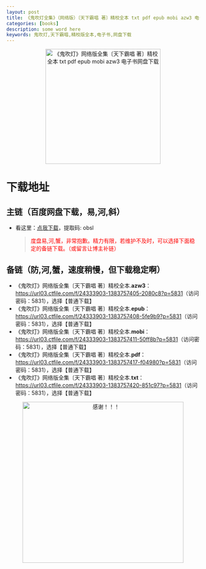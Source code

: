 ```yaml
---
layout: post
title: 《鬼吹灯全集》（网络版）〔天下霸唱 著〕精校全本 txt pdf epub mobi azw3 电子书网盘下载
categories: [books]
description: some word here
keywords: 鬼吹灯,天下霸唱,精校版全本,电子书,网盘下载
---
```


<div align="center"><img src="https://qweree.cn/wp-content/uploads/2024/08/gui-chui-deng-quan-ji-tuya.jpg" alt="《鬼吹灯》网络版全集〔天下霸唱 著〕精校全本 txt pdf epub mobi azw3 电子书网盘下载" width="300px" height="auto"></div>

# 下载地址

## 主链（百度网盘下载，易,河,斜）

- 看这里：[点我下载](https://pan.baidu.com/s/1iMXUbSbtZQZjDcqDmnWUyw?pwd=obsl)，提取码: obsl

  > <p style="color:red" >度盘易,河,蟹，非常抱歉。精力有限，若维护不及时，可以选择下面稳定的备链下载。（或留言让博主补链）</p>

## 备链（防,河,蟹，速度稍慢，但下载稳定啊）

- 《鬼吹灯》网络版全集〔天下霸唱 著〕精校全本.**azw3**：<https://url03.ctfile.com/f/24333903-1383757405-2080c8?p=5831>（访问密码：5831），选择【普通下载】
- 《鬼吹灯》网络版全集〔天下霸唱 著〕精校全本.**epub**：<https://url03.ctfile.com/f/24333903-1383757408-5fe9b9?p=5831>（访问密码：5831），选择【普通下载】
- 《鬼吹灯》网络版全集〔天下霸唱 著〕精校全本.**mobi**：<https://url03.ctfile.com/f/24333903-1383757411-50ff8b?p=5831>（访问密码：5831），选择【普通下载】
- 《鬼吹灯》网络版全集〔天下霸唱 著〕精校全本.**pdf**：<https://url03.ctfile.com/f/24333903-1383757417-f04980?p=5831>（访问密码：5831），选择【普通下载】
- 《鬼吹灯》网络版全集〔天下霸唱 著〕精校全本.**txt**：<https://url03.ctfile.com/f/24333903-1383757420-851c97?p=5831>（访问密码：5831），选择【普通下载】

<div align="center"><img src="https://pic.imgdb.cn/item/6707df6bd29ded1a8ce37031.gif" alt="感谢！！！" width="420px" height="auto"/></div>
